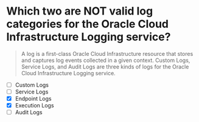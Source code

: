 # Which two are NOT valid log categories for the Oracle Cloud Infrastructure Logging service?

> A log is a first-class Oracle Cloud Infrastructure resource that stores and captures log events collected in a given context. Custom Logs, Service Logs, and Audit Logs are three kinds of logs for the Oracle Cloud Infrastructure Logging service.

- [ ] Custom Logs
- [ ] Service Logs
- [x] Endpoint Logs
- [x] Execution Logs
- [ ] Audit Logs